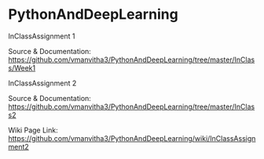 # PythonAndDeepLearning

InClassAssignment 1

Source & Documentation: https://github.com/vmanvitha3/PythonAndDeepLearning/tree/master/InClass/Week1



InClassAssignment 2 

Source & Documentation: https://github.com/vmanvitha3/PythonAndDeepLearning/tree/master/InClass2

Wiki Page Link: https://github.com/vmanvitha3/PythonAndDeepLearning/wiki/InClassAssignment2
